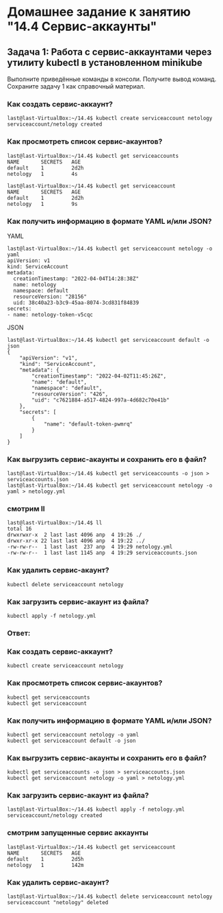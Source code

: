 # Домашнее задание к занятию "14.4 Сервис-аккаунты"

## Задача 1: Работа с сервис-аккаунтами через утилиту kubectl в установленном minikube

Выполните приведённые команды в консоли. Получите вывод команд. Сохраните
задачу 1 как справочный материал.

### Как создать сервис-аккаунт?

```
last@last-VirtualBox:~/14.4$ kubectl create serviceaccount netology
serviceaccount/netology created
```

### Как просмотреть список сервис-акаунтов?

```
last@last-VirtualBox:~/14.4$ kubectl get serviceaccounts
NAME       SECRETS   AGE
default    1         2d2h
netology   1         4s
```

```
last@last-VirtualBox:~/14.4$ kubectl get serviceaccount
NAME       SECRETS   AGE
default    1         2d2h
netology   1         9s
```

### Как получить информацию в формате YAML и/или JSON?
YAML
```
last@last-VirtualBox:~/14.4$ kubectl get serviceaccount netology -o yaml
apiVersion: v1
kind: ServiceAccount
metadata:
  creationTimestamp: "2022-04-04T14:28:38Z"
  name: netology
  namespace: default
  resourceVersion: "28156"
  uid: 38c40a23-b3c9-45aa-8074-3cd831f84839
secrets:
- name: netology-token-v5cqc
```
JSON
```
last@last-VirtualBox:~/14.4$ kubectl get serviceaccount default -o json
{
    "apiVersion": "v1",
    "kind": "ServiceAccount",
    "metadata": {
        "creationTimestamp": "2022-04-02T11:45:26Z",
        "name": "default",
        "namespace": "default",
        "resourceVersion": "426",
        "uid": "c7621884-a517-4824-997a-4d682c70e41b"
    },
    "secrets": [
        {
            "name": "default-token-pwmrq"
        }
    ]
}

```

### Как выгрузить сервис-акаунты и сохранить его в файл?

```
last@last-VirtualBox:~/14.4$ kubectl get serviceaccounts -o json > serviceaccounts.json
last@last-VirtualBox:~/14.4$ kubectl get serviceaccount netology -o yaml > netology.yml
```

### смотрим ll

````
last@last-VirtualBox:~/14.4$ ll
total 16
drwxrwxr-x  2 last last 4096 апр  4 19:26 ./
drwxr-xr-x 22 last last 4096 апр  4 19:22 ../
-rw-rw-r--  1 last last  237 апр  4 19:29 netology.yml
-rw-rw-r--  1 last last 1145 апр  4 19:29 serviceaccounts.json
````

### Как удалить сервис-акаунт?

```
kubectl delete serviceaccount netology
```

### Как загрузить сервис-акаунт из файла?

```
kubectl apply -f netology.yml
```

### Ответ:

### Как создать сервис-аккаунт?

```
kubectl create serviceaccount netology
```
### Как просмотреть список сервис-акаунтов?

```
kubectl get serviceaccounts
kubectl get serviceaccount
```

### Как получить информацию в формате YAML и/или JSON?

```
kubectl get serviceaccount netology -o yaml
kubectl get serviceaccount default -o json
```

### Как выгрузить сервис-акаунты и сохранить его в файл?

```
kubectl get serviceaccounts -o json > serviceaccounts.json
kubectl get serviceaccount netology -o yaml > netology.yml
```

### Как загрузить сервис-акаунт из файла?

```
last@last-VirtualBox:~/14.4$ kubectl apply -f netology.yml
serviceaccount/netology created
```
### смотрим запущенные сервис аккаунты
```
last@last-VirtualBox:~/14.4$ kubectl get serviceaccount
NAME       SECRETS   AGE
default    1         2d5h
netology   1         142m
```

### Как удалить сервис-акаунт?

```
last@last-VirtualBox:~/14.4$ kubectl delete serviceaccount netology
serviceaccount "netology" deleted
```



